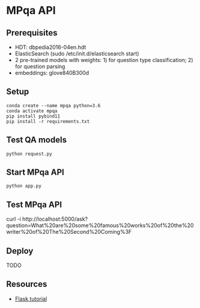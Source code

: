 # MPqa API

## Prerequisites

* HDT: dbpedia2016-04en.hdt
* ElasticSearch (sudo /etc/init.d/elasticsearch start)
* 2 pre-trained models with weights: 1) for question type classification; 2) for question parsing
* embeddings: glove840B300d

## Setup

```
conda create --name mpqa python=3.6
conda activate mpqa
pip install pybind11
pip install -r requirements.txt
```

## Test QA models

```
python request.py 
```

## Start MPqa API

```
python app.py
```

## Test MPqa API

curl -i http://localhost:5000/ask?question=What%20are%20some%20famous%20works%20of%20the%20writer%20of%20The%20Second%20Coming%3F


## Deploy

TODO


## Resources

* [Flask tutorial](https://blog.miguelgrinberg.com/post/designing-a-restful-api-with-python-and-flask)

